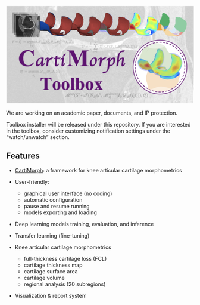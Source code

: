 

![aboutCMT](README.assets/aboutCMT.png)

We are working on an academic paper, documents, and IP protection. 

Toolbox installer will be released under this repository. If you are interested in the toolbox, consider customizing notification settings under the “watch/unwatch” section.


## Features

- [CartiMorph](https://github.com/YongchengYAO/CartiMorph): a framework for knee articular cartilage morphometrics
- User-friendly: 
  - graphical user interface (no coding)
  - automatic configuration
  - pause and resume running
  - models exporting and loading
- Deep learning models training, evaluation, and inference
- Transfer learning (fine-tuning)
- Knee articular cartilage morphometrics
  - full-thickness cartilage loss (FCL)
  - cartilage thickness map
  - cartilage surface area
  - cartilage volume
  - regional analysis (20 subregions)

- Visualization & report system

